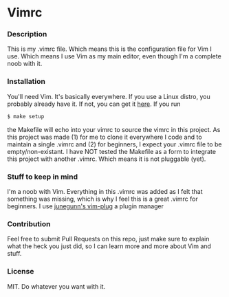 # Vimrc

### Description

This is my .vimrc file. Which means this is the configuration file for Vim I use. Which means I use Vim as my main editor, even though I'm a complete noob with it.

### Installation

You'll need Vim. It's basically everywhere. If you use a Linux distro, you probably already have it. If not, you can get it [here](http://www.vim.org/download.php).
If you run
```sh
$ make setup
```
the Makefile will echo into your vimrc to source the vimrc in this project. As this project was made (1) for me to clone it everywhere I code and to maintain a single .vimrc and (2) for beginners, I expect your .vimrc file to be empty/non-existant. I have NOT tested the Makefile as a form to integrate this project with another .vimrc. Which means it is not pluggable (yet).

### Stuff to keep in mind

I'm a noob with Vim. Everything in this .vimrc was added as I felt that something was missing, which is why I feel this is a great .vimrc for beginners. I use [junegunn's vim-plug](https://github.com/junegunn/vim-plug) a plugin manager

### Contribution

Feel free to submit Pull Requests on this repo, just make sure to explain what the heck you just did, so I can learn more and more about Vim and stuff.

### License

MIT. Do whatever you want with it.
